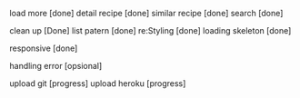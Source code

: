 load more [done]
detail recipe [done]
similar recipe [done]
search [done]

clean up [Done]
list patern [done]
re:Styling [done]
loading skeleton [done]

responsive [done]

handling error [opsional]

upload git [progress]
upload heroku [progress]
